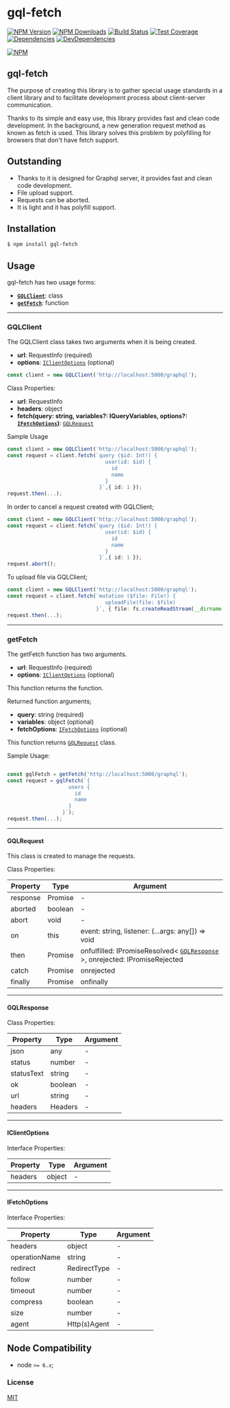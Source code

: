 # gql-fetch

[![NPM Version][npm-image]][npm-url]
[![NPM Downloads][downloads-image]][downloads-url]
[![Build Status][travis-image]][travis-url]
[![Test Coverage][coveralls-image]][coveralls-url]
[![Dependencies][dependencies-image]][dependencies-url]
[![DevDependencies][devdependencies-image]][devdependencies-url]

[![NPM](https://nodei.co/npm/gql-fetch.png?downloads=true&downloadRank=true)](https://nodei.co/npm/gql-fetch/)

## gql-fetch

The purpose of creating this library is to gather special usage standards in a 
client library and to facilitate development process about client-server communication.

Thanks to its simple and easy use, this library provides fast and clean code development.
In the background, a new generation request method as known as fetch is used.
This library solves this problem by polyfilling for browsers that don't have fetch support.

## Outstanding

* Thanks to it is designed for Graphql server,  it provides fast and clean code development.
* File upload support.
* Requests can be aborted.
* It is light and it has polyfill support.

## Installation

```sh
$ npm install gql-fetch
```

## Usage

gql-fetch has two usage forms:

- **[`GQLClient`](#GQLClient)**: class
- **[`getFetch`](#getFetch)**: function

---
### GQLClient
The GQLClient class takes two arguments when it is being created.
- **url**: RequestInfo (required)
- **options**: [`IClientOptions`](#IClientOptions) (optional)

```ts
const client = new GQLClient('http://localhost:5000/graphql');
```

Class Properties:
- **url**: RequestInfo
- **headers**: object
- **fetch(query: string, variables?: IQueryVariables, options?: [`IFetchOptions`](#IFetchOptions))**: [`GQLRequest`](#GQLRequest)

Sample Usage
```ts
const client = new GQLClient('http://localhost:5000/graphql');
const request = client.fetch(`query ($id: Int!) {
                                user(id: $id) {
                                  id
                                  name
                                }
                              }`,{ id: 1 });
request.then(...);                  
```

In order to cancel a request created with GQLClient;
```ts
const client = new GQLClient('http://localhost:5000/graphql');
const request = client.fetch(`query ($id: Int!) {
                                user(id: $id) {
                                  id
                                  name
                                }
                              }`,{ id: 1 });
request.abort();                  
```

To upload file via GQLClient;
```ts
const client = new GQLClient('http://localhost:5000/graphql');
const request = client.fetch(`mutation ($file: File!) {
                                uploadFile(file: $file)           
                             }`, { file: fs.createReadStream(__dirname + '/file.txt')});
request.then(...);
```

---
### getFetch

The getFetch function has two arguments.
- **url**: RequestInfo (required)
- **options**: [`IClientOptions`](#IClientOptions) (optional)

This function returns the function.

Returned function arguments;
- **query**: string (required)
- **variables**:  object (optional)
- **fetchOptions**:  [`IFetchOptions`](#IFetchOptions) (optional)

This function returns [`GQLRequest`](#GQLRequest) class. 
 
Sample Usage:
```ts

const gqlFetch = getFetch('http://localhost:5000/graphql');
const request = gqlFetch(`{                                   
                    users {
                      id 
                      name
                    }                      
                  }`);              
request.then(...);
```

---
#### GQLRequest

This class is created to manage the requests.

Class Properties:

| Property          | Type          | Argument                                                |
| ----------------- |---------------| ----------------------------------------------------- |
| response          | Promise       |  -                                                      |
| aborted           | boolean       |  -                                                      |
| abort             | void          |  -                                                      |
| on                | this          |  event: string, listener: (...args: any[]) => void  |
| then              | Promise       |  onfulfilled: IPromiseResolved< [`GQLResponse`](#GQLResponse) >, onrejected: IPromiseRejected |
| catch             | Promise       |  onrejected                                             |
| finally           | Promise       |  onfinally                                              |

---
#### GQLResponse

Class Properties:

| Property          | Type          | Argument                 |
| ----------------- |---------------| ------------------------ |
| json              | any           |  -                       |
| status            | number        |  -                       |
| statusText        | string        |  -                       |
| ok                | boolean       |  -                       |
| url               | string        |  -                       |
| headers           | Headers       |  -                       |

---
#### IClientOptions

Interface Properties:

| Property          | Type          | Argument                 |
| ----------------- |---------------| ------------------------ |
| headers           | object        |  -                       |

---
#### IFetchOptions

Interface Properties:

| Property          | Type          | Argument                 |
| ----------------- |---------------| ------------------------ |
| headers           | object        |  -                       |
| operationName     | string        |  -                       |
| redirect          | RedirectType  |  -                       |
| follow            | number        |  -                       |
| timeout           | number        |  -                       |
| compress          | boolean       |  -                       |
| size              | number        |  -                       |
| agent             | Http(s)Agent  |  -                       |

## Node Compatibility

  - node `>= 6.x`;
  
### License
[MIT](LICENSE)

[npm-image]: https://img.shields.io/npm/v/gql-fetch.svg
[npm-url]: https://npmjs.org/package/gql-fetch
[travis-image]: https://img.shields.io/travis/gqlorg/gql-fetch/master.svg
[travis-url]: https://travis-ci.org/gqlorg/gql-fetch
[coveralls-image]: https://img.shields.io/coveralls/gqlorg/gql-fetch/master.svg
[coveralls-url]: https://coveralls.io/r/gqlorg/gql-fetch
[downloads-image]: https://img.shields.io/npm/dm/gql-fetch.svg
[downloads-url]: https://npmjs.org/package/gql-fetch
[gitter-image]: https://badges.gitter.im/gqlorg/gql-fetch.svg
[gitter-url]: https://gitter.im/gqlorg/gql-fetch?utm_source=badge&utm_medium=badge&utm_campaign=pr-badge&utm_content=badge
[dependencies-image]: https://david-dm.org/gqlorg/gql-fetch/status.svg
[dependencies-url]:https://david-dm.org/gqlorg/gql-fetch
[devdependencies-image]: https://david-dm.org/gqlorg/gql-fetch/dev-status.svg
[devdependencies-url]:https://david-dm.org/gqlorg/gql-fetch?type=dev
[quality-image]: http://npm.packagequality.com/shield/gql-fetch.png
[quality-url]: http://packagequality.com/#?package=gql-fetch
